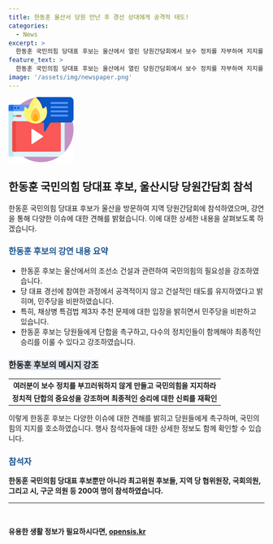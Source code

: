 ```yaml
---
title: 한동훈 울산서 당원 만난 후 경선 상대에게 공격적 태도!
categories:
  - News
excerpt: >
  한동훈 국민의힘 당대표 후보는 울산에서 열린 당원간담회에서 보수 정치를 자부하며 지지를 호소했다. 그는 울산의 조선소정신을 강조하며 정치적 이해관계와 탄핵 문제를 다루었고, 최고위원 후보들과 함께 협력을 강조했다. 이에 200여 명이 참석한 이 행사는 후보의 열정적인 모습과 강력한 메시지를 전달하며 당원들의 지지를 얻었다.
feature_text: >
  한동훈 국민의힘 당대표 후보는 울산에서 열린 당원간담회에서 보수 정치를 자부하며 지지를 호소했다. 그는 울산의 조선소정신을 강조하며 정치적 이해관계와 탄핵 문제를 다루었고, 최고위원 후보들과 함께 협력을 강조했다. 이에 200여 명이 참석한 이 행사는 후보의 열정적인 모습과 강력한 메시지를 전달하며 당원들의 지지를 얻었다.
image: '/assets/img/newspaper.png'
---
```


<p><img src="/assets/img/news.png" alt="rentncar 속보" /></p>

<h2 data-ke-size="size26">한동훈 국민의힘 당대표 후보, 울산시당 당원간담회 참석</h2>

<p data-ke-size="size16">한동훈 국민의힘 당대표 후보가 울산을 방문하여 지역 당원간담회에 참석하였으며, 강연을 통해 다양한 이슈에 대한 견해를 밝혔습니다. 이에 대한 상세한 내용을 살펴보도록 하겠습니다.</p>

<h3><b><span style="color: #1a5490;">한동훈 후보의 강연 내용 요약</span></b></h3>

<ul>
  <li>한동훈 후보는 울산에서의 조선소 건설과 관련하여 국민의힘의 필요성을 강조하였습니다.</li>
  <li>당 대표 경선에 참여한 과정에서 공격적이지 않고 건설적인 태도를 유지하였다고 밝히며, 민주당을 비판하였습니다.</li>
  <li>특히, 채상병 특검법 제3자 추천 문제에 대한 입장을 밝히면서 민주당을 비판하고 있습니다.</li>
  <li>한동훈 후보는 당원들에게 단합을 촉구하고, 다수의 정치인들이 함께해야 최종적인 승리를 이룰 수 있다고 강조하였습니다.</li>
</ul>

<h3><b><span style="background-color: #21538527;">한동훈 후보의 메시지 강조</span></b></h3>

<table>
  <tr>
    <td style="text-align: center; height: 17px;"><b>여러분이 보수 정치를 부끄러워하지 않게 만들고 국민의힘을 지지하라</b></td>
  </tr>
  <tr>
    <td style="text-align: center; height: 17px;"><b>정치적 단합의 중요성을 강조하며 최종적인 승리에 대한 신뢰를 재확인</b></td>
  </tr>
</table>

<p data-ke-size="size16">이렇게 한동훈 후보는 다양한 이슈에 대한 견해를 밝히고 당원들에게 촉구하며, 국민의힘의 지지를 호소하였습니다. 행사 참석자들에 대한 상세한 정보도 함께 확인할 수 있습니다.</p>

<h3><b><span style="color: #1a5490;">참석자</span><b></h3>

<p data-ke-size="size16">한동훈 국민의힘 당대표 후보뿐만 아니라 최고위원 후보들, 지역 당 협위원장, 국회의원, 그리고 시, 구군 의원 등 200여 명이 참석하였습니다.</p>

<hr>

<p data-ke-size="size16">&nbsp;</p>
유용한 생활 정보가 필요하시다면, <a href="https://opensis.kr" rel="dofollow">opensis.kr</a>



